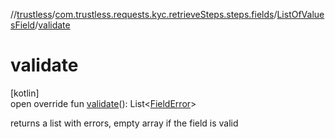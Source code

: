 //[trustless](../../../index.md)/[com.trustless.requests.kyc.retrieveSteps.steps.fields](../index.md)/[ListOfValuesField](index.md)/[validate](validate.md)

# validate

[kotlin]\
open override fun [validate](validate.md)(): List&lt;[FieldError](../-field-error/index.md)&gt;

returns a list with errors, empty array if the field is valid
